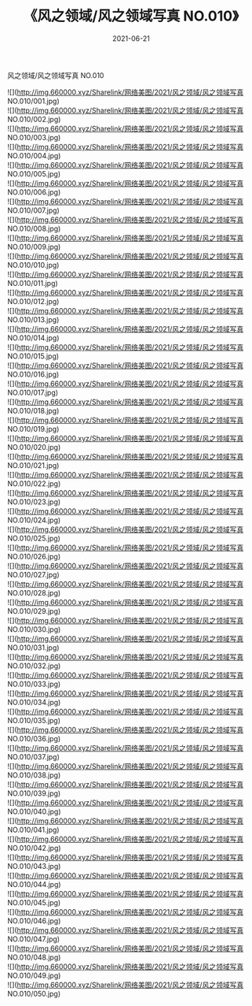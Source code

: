 ﻿---
layout: post
title:  《风之领域/风之领域写真 NO.010》
date:   2021-06-21
img: http://img.660000.xyz/Sharelink/网络美图/2021/风之领域/风之领域写真 NO.010/000.jpg
categories: [美女, 清纯, 唯美]
---

风之领域/风之领域写真 NO.010

 ![](http://img.660000.xyz/Sharelink/网络美图/2021/风之领域/风之领域写真 NO.010/001.jpg) <br>![](http://img.660000.xyz/Sharelink/网络美图/2021/风之领域/风之领域写真 NO.010/002.jpg) <br>![](http://img.660000.xyz/Sharelink/网络美图/2021/风之领域/风之领域写真 NO.010/003.jpg) <br>![](http://img.660000.xyz/Sharelink/网络美图/2021/风之领域/风之领域写真 NO.010/004.jpg) <br>![](http://img.660000.xyz/Sharelink/网络美图/2021/风之领域/风之领域写真 NO.010/005.jpg) <br>![](http://img.660000.xyz/Sharelink/网络美图/2021/风之领域/风之领域写真 NO.010/006.jpg) <br>![](http://img.660000.xyz/Sharelink/网络美图/2021/风之领域/风之领域写真 NO.010/007.jpg) <br>![](http://img.660000.xyz/Sharelink/网络美图/2021/风之领域/风之领域写真 NO.010/008.jpg) <br>![](http://img.660000.xyz/Sharelink/网络美图/2021/风之领域/风之领域写真 NO.010/009.jpg) <br>![](http://img.660000.xyz/Sharelink/网络美图/2021/风之领域/风之领域写真 NO.010/010.jpg) <br>![](http://img.660000.xyz/Sharelink/网络美图/2021/风之领域/风之领域写真 NO.010/011.jpg) <br>![](http://img.660000.xyz/Sharelink/网络美图/2021/风之领域/风之领域写真 NO.010/012.jpg) <br>![](http://img.660000.xyz/Sharelink/网络美图/2021/风之领域/风之领域写真 NO.010/013.jpg) <br>![](http://img.660000.xyz/Sharelink/网络美图/2021/风之领域/风之领域写真 NO.010/014.jpg) <br>![](http://img.660000.xyz/Sharelink/网络美图/2021/风之领域/风之领域写真 NO.010/015.jpg) <br>![](http://img.660000.xyz/Sharelink/网络美图/2021/风之领域/风之领域写真 NO.010/016.jpg) <br>![](http://img.660000.xyz/Sharelink/网络美图/2021/风之领域/风之领域写真 NO.010/017.jpg) <br>![](http://img.660000.xyz/Sharelink/网络美图/2021/风之领域/风之领域写真 NO.010/018.jpg) <br>![](http://img.660000.xyz/Sharelink/网络美图/2021/风之领域/风之领域写真 NO.010/019.jpg) <br>![](http://img.660000.xyz/Sharelink/网络美图/2021/风之领域/风之领域写真 NO.010/020.jpg) <br>![](http://img.660000.xyz/Sharelink/网络美图/2021/风之领域/风之领域写真 NO.010/021.jpg) <br>![](http://img.660000.xyz/Sharelink/网络美图/2021/风之领域/风之领域写真 NO.010/022.jpg) <br>![](http://img.660000.xyz/Sharelink/网络美图/2021/风之领域/风之领域写真 NO.010/023.jpg) <br>![](http://img.660000.xyz/Sharelink/网络美图/2021/风之领域/风之领域写真 NO.010/024.jpg) <br>![](http://img.660000.xyz/Sharelink/网络美图/2021/风之领域/风之领域写真 NO.010/025.jpg) <br>![](http://img.660000.xyz/Sharelink/网络美图/2021/风之领域/风之领域写真 NO.010/026.jpg) <br>![](http://img.660000.xyz/Sharelink/网络美图/2021/风之领域/风之领域写真 NO.010/027.jpg) <br>![](http://img.660000.xyz/Sharelink/网络美图/2021/风之领域/风之领域写真 NO.010/028.jpg) <br>![](http://img.660000.xyz/Sharelink/网络美图/2021/风之领域/风之领域写真 NO.010/029.jpg) <br>![](http://img.660000.xyz/Sharelink/网络美图/2021/风之领域/风之领域写真 NO.010/030.jpg) <br>![](http://img.660000.xyz/Sharelink/网络美图/2021/风之领域/风之领域写真 NO.010/031.jpg) <br>![](http://img.660000.xyz/Sharelink/网络美图/2021/风之领域/风之领域写真 NO.010/032.jpg) <br>![](http://img.660000.xyz/Sharelink/网络美图/2021/风之领域/风之领域写真 NO.010/033.jpg) <br>![](http://img.660000.xyz/Sharelink/网络美图/2021/风之领域/风之领域写真 NO.010/034.jpg) <br>![](http://img.660000.xyz/Sharelink/网络美图/2021/风之领域/风之领域写真 NO.010/035.jpg) <br>![](http://img.660000.xyz/Sharelink/网络美图/2021/风之领域/风之领域写真 NO.010/036.jpg) <br>![](http://img.660000.xyz/Sharelink/网络美图/2021/风之领域/风之领域写真 NO.010/037.jpg) <br>![](http://img.660000.xyz/Sharelink/网络美图/2021/风之领域/风之领域写真 NO.010/038.jpg) <br>![](http://img.660000.xyz/Sharelink/网络美图/2021/风之领域/风之领域写真 NO.010/039.jpg) <br>![](http://img.660000.xyz/Sharelink/网络美图/2021/风之领域/风之领域写真 NO.010/040.jpg) <br>![](http://img.660000.xyz/Sharelink/网络美图/2021/风之领域/风之领域写真 NO.010/041.jpg) <br>![](http://img.660000.xyz/Sharelink/网络美图/2021/风之领域/风之领域写真 NO.010/042.jpg) <br>![](http://img.660000.xyz/Sharelink/网络美图/2021/风之领域/风之领域写真 NO.010/043.jpg) <br>![](http://img.660000.xyz/Sharelink/网络美图/2021/风之领域/风之领域写真 NO.010/044.jpg) <br>![](http://img.660000.xyz/Sharelink/网络美图/2021/风之领域/风之领域写真 NO.010/045.jpg) <br>![](http://img.660000.xyz/Sharelink/网络美图/2021/风之领域/风之领域写真 NO.010/046.jpg) <br>![](http://img.660000.xyz/Sharelink/网络美图/2021/风之领域/风之领域写真 NO.010/047.jpg) <br>![](http://img.660000.xyz/Sharelink/网络美图/2021/风之领域/风之领域写真 NO.010/048.jpg) <br>![](http://img.660000.xyz/Sharelink/网络美图/2021/风之领域/风之领域写真 NO.010/049.jpg) <br>![](http://img.660000.xyz/Sharelink/网络美图/2021/风之领域/风之领域写真 NO.010/050.jpg) <br>